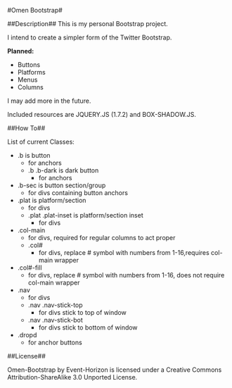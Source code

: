 #Omen Bootstrap#

##Description##
This is my personal Bootstrap project. 

I intend to create a simpler form of the Twitter Bootstrap. 

**Planned:**
 - Buttons
 - Platforms
 - Menus
 - Columns

I may add more in the future.



Included resources are JQUERY.JS (1.7.2) and BOX-SHADOW.JS.

##How To##

List of current Classes:
 - .b is button
    - for anchors
    - .b .b-dark is dark button
       - for anchors
 - .b-sec is button section/group
    - for divs containing button anchors
 - .plat is platform/section
    - for divs
    - .plat .plat-inset is platform/section inset
       - for divs
 - .col-main
    - for divs, required for regular columns to act proper
    - .col#
       - for divs, replace # symbol with numbers from 1-16,requires col-main wrapper
 - .col#-fill
    - for divs, replace # symbol with numbers from 1-16, does not require col-main wrapper
 - .nav
    - for divs
    - .nav .nav-stick-top
       - for divs stick to top of window
    - .nav .nav-stick-bot
       - for divs stick to bottom of window
 - .dropd
    - for anchor buttons

##License##

Omen-Bootstrap by Event-Horizon is licensed under a Creative Commons Attribution-ShareAlike 3.0 Unported License.